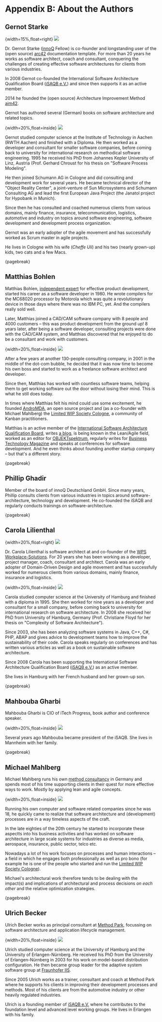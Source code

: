 
# Appendix B: About the Authors

## Gernot Starke

{width=15%,float=right}
![](images/42-backmatter/innoQ-logo.png)

Dr. Gernot Starke ([innoQ](http://innoq.com) Fellow) is co-founder and
longstanding user of the (open source) [arc42](http://arc42.org)
documentation template. For more than 20 years he works as software
architect, coach and consultant, conquering the challenges of creating effective software architectures for clients from various industries.

In 2008 Gernot co-founded the International Software Architecture Qualification Board ([iSAQB e.V.](http://isaqb.org)) and since then
supports it as an active member.

2014 he founded the (open source) Architecture Improvement Method [aim42](http://aim42.org).

Gernot has authored several (German) books on software architecture and related topics.

{width=20%,float=inside}
![](images/42-backmatter/gs-avatar.jpg)

Gernot studied computer science at the Institute of Technology in Aachen
(RWTH Aachen) and finished with a Diploma. He then worked as a
developer and consultant for smaller software companies, before coming
back to university for international research on methodical software engineering. 1995 he received his PhD from Johannes Kepler University of Linz, Austria (Prof. Gerhard Chroust for his thesis on "Software Process Modeling".

He then joined Schumann AG in Cologne and did consulting and development work for several years. He became technical director of the "Object Reality Center", a joint-venture of Sun Microsystems and Schumann Consulting AG and
lead the first European Java Project (the Janatol project for Hypobank in Munich).

Since then he has consulted and coached numerous clients from various
domains, mainly finance, insurance, telecommunication, logistics,
automotive and industry on topics around software engineering, software
development and development process organization.

Gernot was an early adopter of the agile movement and has successfully
worked as Scrum master in agile projects.

He lives in Cologne with his wife (_Cheffe Uli_) and his two (nearly grown-up)
kids, two cats and a few Macs.

{pagebreak}

## Matthias Bohlen

Matthias Bohlen, [independent expert](http://mbohlen.de) for effective product development, started his career as a software developer in 1980. He wrote compilers for the MC68020 processor by Motorola which was quite a revolutionary device in those days where there was no IBM PC, yet. And the compilers really sold well.

Later, Matthias joined a CAD/CAM software company with 8 people and 4000 customers – this was product development from the ground up! 8 years later, after being a software developer, consulting projects were done with the CAD/CAM system, and Matthias discovered that he enjoyed to do be a consultant and work with customers.

{width=20%,float=inside}
![](images/42-backmatter/MatthiasBohlen_quadratisch.jpg)

After a few years at another 130-people consulting company, in 2001 in the middle of the dot-com bubble, he decided that it was now time to become his own boss and started to work as a freelance software architect and developer.

Since then, Matthias has worked with countless software teams, helping them to get working software out the door without losing their mind. This is what he still does today.

In times where Matthias felt his mind could use some excitement, he founded [AndroMDA](http://www.andromda.org), an open source project and (as a co-founder with Michael Mahlberg) the [Limited WIP Society Cologne](http://lwscologne.de), a community of Kanban practitioners.

Matthias is an active member of the [International Software Architecture Qualification Board](http://www.isaqb.org), writes [a blog](http://mbohlen.de), is being known in the Lean/Agile field, worked as an editor for [OBJEKTspektrum](http://www.objektspektrum.de), regularly writes for [Business Technology Magazine](https://jaxenter.de/magazine/business-technology) and speaks at conferences for software development. And he even thinks about founding another startup company – but that's a different story.

{pagebreak}

## Phillip Ghadir

Member of the board of innoQ Deutschland GmbH. Since many years, Phillip consults
clients from various industries in topics around software-architecture,
technology and development. He co-founded the iSAQB and regularly conducts trainings
on software-architecture.


{pagebreak}

## Carola Lilienthal

{width=20%,float=right}
![](images/42-backmatter/wps-logo.png)

Dr. Carola Lilienthal is software architect at and co-founder of the [WPS Workplace-Solutions](http://wps.de). For 20 years she has been working as a developer, project manager, coach, consultant and architect. Carola was an early adopter of Domain-Driven Design and agile movement and has successfully worked for numerous clients from various domains, mainly finance, insurance and logistics.

{width=20%,float=inside}
![](images/42-backmatter/carola-portrait.png)

Carola studied computer science at the University of Hamburg and finished with a diploma in 1995. She then worked for nine years as a
developer and consultant for a small company, before coming back to university for international research on software architecture. In 2008 she received her PhD from University of Hamburg, Germany (Prof. Christiane Floyd for her thesis on "Complexity of Software Architecture").

Since 2003, she has been analyzing software systems in Java, C++, C#, PHP, ABAP and gives advice to development teams how to improve the sustainability of their code. Carola speaks regularly on conferences and has written various articles as well as a book on sustainable software architecture.

Since 2008 Carola has been supporting the International Software Architecture Qualification Board ([iSAQB e.V.](http://isaqb.org)) as an active member.

She lives in Hamburg with her French husband and her grown-up son.


{pagebreak}

## Mahbouba Gharbi

Mahbouba Gharbi is CIO of iTech Progress, book author and conference speaker.

{width=20%,float=inside}
![](images/42-backmatter/mahbouba-portrait.jpg)

Several years ago Mahbouba became president of the iSAQB. She lives in Mannheim with her family.


{pagebreak}

## Michael Mahlberg

Michael Mahlberg runs his own [method consultancy](http://consulting-guild.de) in Germany and spends most of his time supporting clients in their quest for more effective ways to work. Mostly by applying lean and agile concepts.

{width=20%,float=inside}
![](images/42-backmatter/MichaelMahlbergQ2-2013-BW.jpeg)

Running his own computer and software related companies since he was 18, he quickly came to realize that software architecture and (development) processes are in a way timeless aspects of the craft.

In the late eighties of the 20th century he started to incorporate these aspectts into his business activities and has worked on software architecture in large scale systems for industries as diverse as media, aerospace, insurance, public sector, telco etc.

Nowadays a lot of his work focuses on processes and human interactions – a field in which he engages both professionally as well as pro bono (for example he is one of the people who started and run the [Limited WIP Society Cologne](http://lwscologne.de)).

Michael's architectural work therefore tends to be dealing with the impact(s) and implications of architectural and process decisions _on each other_ and the relative optimization strategies.

{pagebreak}


## Ulrich Becker

Ulrich Becker works as principal consultant at [Method Park](http://www.methodpark.de), focussing on software architecture and application lifecycle management.

{width=20%,float=inside}
![](images/42-backmatter/ulrich-becker.png)

Ulrich studied computer science at the University of Hamburg and the University of Erlangen-Nürnberg. He received his PhD from the University of Erlangen-Nürnberg in 2003 for his work on model-based distribution configuration. He then became group leader for the adaptive system software group at [Fraunhofer IIS](http://www.iis.fraunhofer.de/).

Since 2005 Ulrich works as a trainer, consultant and coach at Method Park where he supports his clients in improving their development processes and methods. Most of his clients are from the automotive industry or other heavily regulated industries.

Ulrich is a founding member of [iSAQB e.V.](http://isaqb.org) where he contributes to the foundation level and advanced level working groups. He lives in Erlangen with his family.
